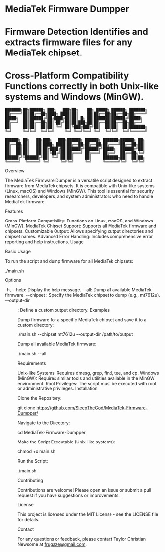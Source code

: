 # MediaTek Firmware Dumpper
# Firmware Detection Identifies and extracts firmware files for any MediaTek chipset.
# Cross-Platform Compatibility Functions correctly in both Unix-like systems and Windows (MinGW).

```
███████╗██╗██████╗ ███╗   ███╗██╗    ██╗ █████╗ ██████╗ ███████╗
██╔════╝██║██╔══██╗████╗ ████║██║    ██║██╔══██╗██╔══██╗██╔════╝
█████╗  ██║██████╔╝██╔████╔██║██║ █╗ ██║███████║██████╔╝█████╗  
██╔══╝  ██║██╔══██╗██║╚██╔╝██║██║███╗██║██╔══██║██╔══██╗██╔══╝  
██║     ██║██║  ██║██║ ╚═╝ ██║╚███╔███╔╝██║  ██║██║  ██║███████╗
╚═╝     ╚═╝╚═╝  ╚═╝╚═╝     ╚═╝ ╚══╝╚══╝ ╚═╝  ╚═╝╚═╝  ╚═╝╚══════╝
                                                                
██████╗ ██╗   ██╗███╗   ███╗██████╗ ██████╗ ███████╗██████╗ ██╗ 
██╔══██╗██║   ██║████╗ ████║██╔══██╗██╔══██╗██╔════╝██╔══██╗██║ 
██║  ██║██║   ██║██╔████╔██║██████╔╝██████╔╝█████╗  ██████╔╝██║ 
██║  ██║██║   ██║██║╚██╔╝██║██╔═══╝ ██╔═══╝ ██╔══╝  ██╔══██╗╚═╝ 
██████╔╝╚██████╔╝██║ ╚═╝ ██║██║     ██║     ███████╗██║  ██║██╗ 
╚═════╝  ╚═════╝ ╚═╝     ╚═╝╚═╝     ╚═╝     ╚══════╝╚═╝  ╚═╝╚═╝ 
```
Overview

The MediaTek Firmware Dumper is a versatile script designed to extract firmware from MediaTek chipsets. It is compatible with Unix-like systems (Linux, macOS) and Windows (MinGW). This tool is essential for security researchers, developers, and system administrators who need to handle MediaTek firmware.

Features

Cross-Platform Compatibility: Functions on Linux, macOS, and Windows (MinGW).
MediaTek Chipset Support: Supports all MediaTek firmware and chipsets.
Customizable Output: Allows specifying output directories and chipset names.
Advanced Error Handling: Includes comprehensive error reporting and help instructions.
Usage

Basic Usage

To run the script and dump firmware for all MediaTek chipsets:

./main.sh

Options

-h, --help: Display the help message.
--all: Dump all available MediaTek firmware.
--chipset <chipset>: Specify the MediaTek chipset to dump (e.g., mt7612u).
--output-dir <dir>: Define a custom output directory.
Examples

Dump firmware for a specific MediaTek chipset and save it to a custom directory:

./main.sh --chipset mt7612u --output-dir /path/to/output

Dump all available MediaTek firmware:

./main.sh --all

Requirements

Unix-like Systems: Requires dmesg, grep, find, tee, and cp.
Windows (MinGW): Requires similar tools and utilities available in the MinGW environment.
Root Privileges: The script must be executed with root or administrative privileges.
Installation

Clone the Repository:

git clone https://github.com/SleepTheGod/MediaTek-Firmware-Dumpper/

Navigate to the Directory:

cd MediaTek-Firmware-Dumpper

Make the Script Executable (Unix-like systems):

chmod +x main.sh

Run the Script:

./main.sh

Contributing

Contributions are welcome! Please open an issue or submit a pull request if you have suggestions or improvements.

License

This project is licensed under the MIT License - see the LICENSE file for details.

Contact

For any questions or feedback, please contact Taylor Christian Newsome at frugaze@gmail.com.
